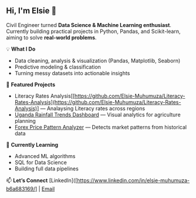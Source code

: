 ## Hi, I'm Elsie 👋
Civil Engineer turned **Data Science & Machine Learning enthusiast**.  
Currently building practical projects in Python, Pandas, and Scikit-learn, aiming to solve **real-world problems**.

💡 **What I Do**
- Data cleaning, analysis & visualization (Pandas, Matplotlib, Seaborn)
- Predictive modeling & classification
- Turning messy datasets into actionable insights

📂 **Featured Projects**
- Literacy Rates Analysis[[https://github.com/Elsie-Muhumuza/Literacy-Rates-Analysis](https://github.com/Elsie-Muhumuza/Literacy-Rates-Analysis)] — Analaysing Literacy rates across regions 
- [Uganda Rainfall Trends Dashboard](link_to_repo) — Visual analytics for agriculture planning  
- [Forex Price Pattern Analyzer](link_to_repo) — Detects market patterns from historical data

🎯 **Currently Learning**
- Advanced ML algorithms  
- SQL for Data Science  
- Building full data pipelines

📫 **Let’s Connect**
[LinkedIn]([https://www.linkedin.com/in/elsie-muhumuza-b6a683169/] | [Email](shafferelsie@gmail.com)
